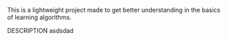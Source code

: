 This is a lightweight project made to get better understanding in the basics of learning algorithms.

DESCRIPTION
  asdsdad
